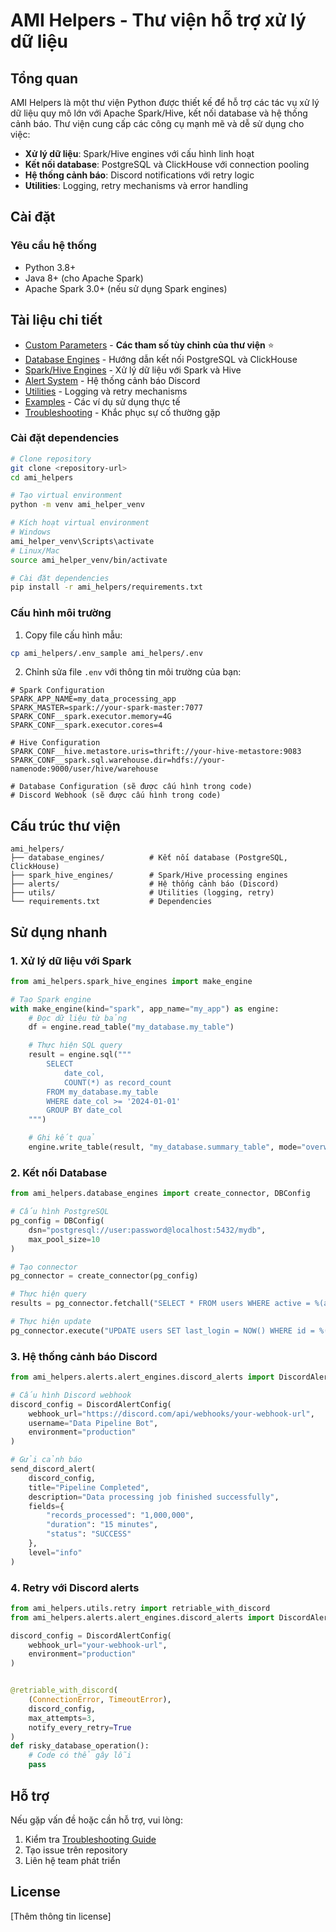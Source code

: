 # AMI Helpers - Thư viện hỗ trợ xử lý dữ liệu

## Tổng quan

AMI Helpers là một thư viện Python được thiết kế để hỗ trợ các tác vụ xử lý dữ liệu quy mô lớn với Apache Spark/Hive,
kết nối database và hệ thống cảnh báo. Thư viện cung cấp các công cụ mạnh mẽ và dễ sử dụng cho việc:

- **Xử lý dữ liệu**: Spark/Hive engines với cấu hình linh hoạt
- **Kết nối database**: PostgreSQL và ClickHouse với connection pooling
- **Hệ thống cảnh báo**: Discord notifications với retry logic
- **Utilities**: Logging, retry mechanisms và error handling

## Cài đặt

### Yêu cầu hệ thống

- Python 3.8+
- Java 8+ (cho Apache Spark)
- Apache Spark 3.0+ (nếu sử dụng Spark engines)

## Tài liệu chi tiết

- [Custom Parameters](docs/custom_parameters.md) - **Các tham số tùy chỉnh của thư viện** ⭐
- [Database Engines](docs/database_engines.md) - Hướng dẫn kết nối PostgreSQL và ClickHouse
- [Spark/Hive Engines](docs/spark_hive_engines.md) - Xử lý dữ liệu với Spark và Hive
- [Alert System](docs/alerts.md) - Hệ thống cảnh báo Discord
- [Utilities](docs/utils.md) - Logging và retry mechanisms
- [Examples](docs/examples.md) - Các ví dụ sử dụng thực tế
- [Troubleshooting](docs/troubleshooting.md) - Khắc phục sự cố thường gặp

### Cài đặt dependencies

```bash
# Clone repository
git clone <repository-url>
cd ami_helpers

# Tạo virtual environment
python -m venv ami_helper_venv

# Kích hoạt virtual environment
# Windows
ami_helper_venv\Scripts\activate
# Linux/Mac
source ami_helper_venv/bin/activate

# Cài đặt dependencies
pip install -r ami_helpers/requirements.txt
```

### Cấu hình môi trường

1. Copy file cấu hình mẫu:

```bash
cp ami_helpers/.env_sample ami_helpers/.env
```

2. Chỉnh sửa file `.env` với thông tin môi trường của bạn:

```env
# Spark Configuration
SPARK_APP_NAME=my_data_processing_app
SPARK_MASTER=spark://your-spark-master:7077
SPARK_CONF__spark.executor.memory=4G
SPARK_CONF__spark.executor.cores=4

# Hive Configuration
SPARK_CONF__hive.metastore.uris=thrift://your-hive-metastore:9083
SPARK_CONF__spark.sql.warehouse.dir=hdfs://your-namenode:9000/user/hive/warehouse

# Database Configuration (sẽ được cấu hình trong code)
# Discord Webhook (sẽ được cấu hình trong code)
```

## Cấu trúc thư viện

```
ami_helpers/
├── database_engines/          # Kết nối database (PostgreSQL, ClickHouse)
├── spark_hive_engines/        # Spark/Hive processing engines
├── alerts/                    # Hệ thống cảnh báo (Discord)
├── utils/                     # Utilities (logging, retry)
└── requirements.txt           # Dependencies
```

## Sử dụng nhanh

### 1. Xử lý dữ liệu với Spark

```python
from ami_helpers.spark_hive_engines import make_engine

# Tạo Spark engine
with make_engine(kind="spark", app_name="my_app") as engine:
    # Đọc dữ liệu từ bảng
    df = engine.read_table("my_database.my_table")

    # Thực hiện SQL query
    result = engine.sql("""
        SELECT 
            date_col,
            COUNT(*) as record_count
        FROM my_database.my_table 
        WHERE date_col >= '2024-01-01'
        GROUP BY date_col
    """)

    # Ghi kết quả
    engine.write_table(result, "my_database.summary_table", mode="overwrite")
```

### 2. Kết nối Database

```python
from ami_helpers.database_engines import create_connector, DBConfig

# Cấu hình PostgreSQL
pg_config = DBConfig(
    dsn="postgresql://user:password@localhost:5432/mydb",
    max_pool_size=10
)

# Tạo connector
pg_connector = create_connector(pg_config)

# Thực hiện query
results = pg_connector.fetchall("SELECT * FROM users WHERE active = %(active)s", {"active": True})

# Thực hiện update
pg_connector.execute("UPDATE users SET last_login = NOW() WHERE id = %(user_id)s", {"user_id": 123})
```

### 3. Hệ thống cảnh báo Discord

```python
from ami_helpers.alerts.alert_engines.discord_alerts import DiscordAlertConfig, send_discord_alert

# Cấu hình Discord webhook
discord_config = DiscordAlertConfig(
    webhook_url="https://discord.com/api/webhooks/your-webhook-url",
    username="Data Pipeline Bot",
    environment="production"
)

# Gửi cảnh báo
send_discord_alert(
    discord_config,
    title="Pipeline Completed",
    description="Data processing job finished successfully",
    fields={
        "records_processed": "1,000,000",
        "duration": "15 minutes",
        "status": "SUCCESS"
    },
    level="info"
)
```

### 4. Retry với Discord alerts

```python
from ami_helpers.utils.retry import retriable_with_discord
from ami_helpers.alerts.alert_engines.discord_alerts import DiscordAlertConfig

discord_config = DiscordAlertConfig(
    webhook_url="your-webhook-url",
    environment="production"
)


@retriable_with_discord(
    (ConnectionError, TimeoutError),
    discord_config,
    max_attempts=3,
    notify_every_retry=True
)
def risky_database_operation():
    # Code có thể gây lỗi
    pass
```

## Hỗ trợ

Nếu gặp vấn đề hoặc cần hỗ trợ, vui lòng:

1. Kiểm tra [Troubleshooting Guide](docs/troubleshooting.md)
2. Tạo issue trên repository
3. Liên hệ team phát triển

## License

[Thêm thông tin license]
